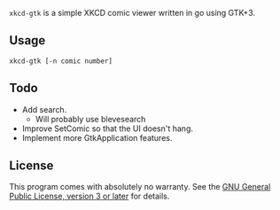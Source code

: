 `xkcd-gtk` is a simple XKCD comic viewer written in go using GTK+3.

Usage
-----

	xkcd-gtk [-n comic number]

Todo
----

- Add search.
  - Will probably use blevesearch
- Improve SetComic so that the UI doesn't hang.
- Implement more GtkApplication features.

License
-------

This program comes with absolutely no warranty. See the [GNU General
Public License, version 3 or later](LICENSE) for details.

